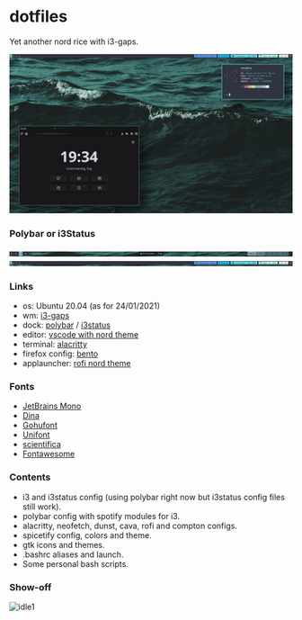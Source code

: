 # dotfiles
Yet another nord rice with i3-gaps.

![idle](screenshots/desktop1.png)

### Polybar or i3Status
![idlepoly](screenshots/polybar.png)
![idlei3status](screenshots/i3status.png)

### Links
- os: Ubuntu 20.04 (as for 24/01/2021)
- wm: [i3-gaps](https://github.com/Airblader/i3)
- dock: [polybar](https://github.com/polybar/polybar) / [i3status](https://github.com/i3/i3status)
- editor: [vscode with nord theme](https://marketplace.visualstudio.com/items?itemName=arcticicestudio.nord-visual-studio-code)
- terminal: [alacritty](https://www.jetbrains.com/es-es/lp/mono/)
- firefox config: [bento](https://github.com/MiguelRAvila/Bento)
- applauncher: [rofi nord theme](https://github.com/amayer5125/nord-rofi)

### Fonts
- [JetBrains Mono](https://www.jetbrains.com/es-es/lp/mono/)
- [Dina](https://www.dcmembers.com/jibsen/download/61/)
- [Gohufont](https://github.com/koemaeda/gohufont-ttf)
- [Unifont](https://fontlibrary.org/en/font/gnu-unifont)
- [scientifica](https://github.com/NerdyPepper/scientifica)
- [Fontawesome](https://fontawesome.com/)

### Contents
- i3 and i3status config (using polybar right now but i3status config files still work).<br>
- polybar config with spotify modules for i3.
- alacritty, neofetch, dunst, cava, rofi and compton configs.<br>
- spicetify config, colors and theme.<br>
- gtk icons and themes.<br>
- .bashrc aliases and launch.<br>
- Some personal bash scripts.<br>

### Show-off
![idle1](screenshots/desktop.png)
